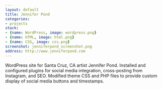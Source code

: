 ```yaml
---
layout: default
title: Jennifer Pond
categories:
- projects
stack:
- {name: WordPress, image: wordpress.png}
- {name: HTML, image: html.png}
- {name: CSS, image: css.png}
screenshot: jenniferpond_screenshot.png
address: http://www.jenniferpond.com
---
```


WordPress site for Santa Cruz, CA artist Jennifer Pond. Installed and configured plugins for social media integration, cross-posting from Instagram, and SEO. Modified theme CSS and PHP files to provide custom display of social media buttons and timestamps.